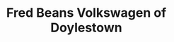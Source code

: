 ---
title: "Fred Beans Volkswagen of Doylestown"
url: /doylestown/fred-beans-volkswagen-of-doylestown/
shop: Autohaus
---